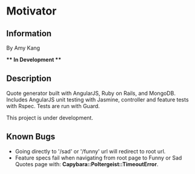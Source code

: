 <h1>Motivator</h1>

<h2>Information</h2>

<p>By Amy Kang</p>

<strong>** In Development **</strong>

<h2>Description</h2>

<p>Quote generator built with AngularJS, Ruby on Rails, and MongoDB. Includes AngularJS unit testing with Jasmine, controller and feature tests with Rspec. Tests are run with Guard.</p>

<p>This project is under development.</p>

<h2>Known Bugs</h2>

<ul>
  <li>Going directly to '/sad' or '/funny' url will redirect to root url.</li>
  <li>Feature specs fail when navigating from root page to Funny or Sad Quotes page with: <strong>Capybara::Poltergeist::TimeoutError</strong>.</li>
</ul>
